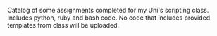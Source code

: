 Catalog of some assignments completed for my Uni's scripting class. Includes python, ruby and bash code.
No code that includes provided templates from class will be uploaded.
